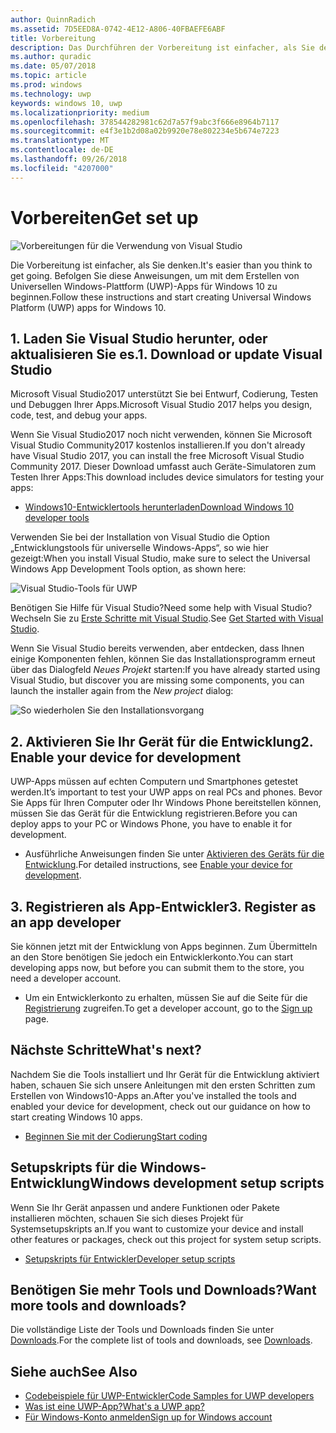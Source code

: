 ```yaml
---
author: QuinnRadich
ms.assetid: 7D5EED8A-0742-4E12-A806-40FBAEFE6ABF
title: Vorbereitung
description: Das Durchführen der Vorbereitung ist einfacher, als Sie denken. Befolgen Sie diese Anweisungen, um mit dem Erstellen von Universellen Windows-Plattform (UWP)-Apps für Windows 10 zu beginnen.
ms.author: quradic
ms.date: 05/07/2018
ms.topic: article
ms.prod: windows
ms.technology: uwp
keywords: windows 10, uwp
ms.localizationpriority: medium
ms.openlocfilehash: 378544282981c62d7a57f9abc3f666e8964b7117
ms.sourcegitcommit: e4f3e1b2d08a02b9920e78e802234e5b674e7223
ms.translationtype: MT
ms.contentlocale: de-DE
ms.lasthandoff: 09/26/2018
ms.locfileid: "4207000"
---
```

# <a name="get-set-up"></a><span data-ttu-id="93cd3-105">Vorbereiten</span><span class="sxs-lookup"><span data-stu-id="93cd3-105">Get set up</span></span>

![Vorbereitungen für die Verwendung von Visual Studio](images/VisualStudio2017Hero_ImageXL-LG.png)

<span data-ttu-id="93cd3-107">Die Vorbereitung ist einfacher, als Sie denken.</span><span class="sxs-lookup"><span data-stu-id="93cd3-107">It's easier than you think to get going.</span></span> <span data-ttu-id="93cd3-108">Befolgen Sie diese Anweisungen, um mit dem Erstellen von Universellen Windows-Plattform (UWP)-Apps für Windows 10 zu beginnen.</span><span class="sxs-lookup"><span data-stu-id="93cd3-108">Follow these instructions and start creating Universal Windows Platform (UWP) apps for Windows 10.</span></span>

## <a name="1-download-or-update-visual-studio"></a><span data-ttu-id="93cd3-109">1. Laden Sie Visual Studio herunter, oder aktualisieren Sie es.</span><span class="sxs-lookup"><span data-stu-id="93cd3-109">1. Download or update Visual Studio</span></span>

<span data-ttu-id="93cd3-110">Microsoft Visual Studio2017 unterstützt Sie bei Entwurf, Codierung, Testen und Debuggen Ihrer Apps.</span><span class="sxs-lookup"><span data-stu-id="93cd3-110">Microsoft Visual Studio 2017 helps you design, code, test, and debug your apps.</span></span>

<span data-ttu-id="93cd3-111">Wenn Sie Visual Studio2017 noch nicht verwenden, können Sie Microsoft Visual Studio Community2017 kostenlos installieren.</span><span class="sxs-lookup"><span data-stu-id="93cd3-111">If you don't already have Visual Studio 2017, you can install the free Microsoft Visual Studio Community 2017.</span></span> <span data-ttu-id="93cd3-112">Dieser Download umfasst auch Geräte-Simulatoren zum Testen Ihrer Apps:</span><span class="sxs-lookup"><span data-stu-id="93cd3-112">This download includes device simulators for testing your apps:</span></span>

-   [<span data-ttu-id="93cd3-113">Windows10-Entwicklertools herunterladen</span><span class="sxs-lookup"><span data-stu-id="93cd3-113">Download Windows 10 developer tools</span></span>](https://go.microsoft.com/fwlink/p/?LinkID=534189)

<span data-ttu-id="93cd3-114">Verwenden Sie bei der Installation von Visual Studio die Option „Entwicklungstools für universelle Windows-Apps“, so wie hier gezeigt:</span><span class="sxs-lookup"><span data-stu-id="93cd3-114">When you install Visual Studio, make sure to select the Universal Windows App Development Tools option, as shown here:</span></span>

![Visual Studio-Tools für UWP](images/vs-2017-community-setup.png)

<span data-ttu-id="93cd3-116">Benötigen Sie Hilfe für Visual Studio?</span><span class="sxs-lookup"><span data-stu-id="93cd3-116">Need some help with Visual Studio?</span></span> <span data-ttu-id="93cd3-117">Wechseln Sie zu [Erste Schritte mit Visual Studio](https://www.visualstudio.com/vs/getting-started).</span><span class="sxs-lookup"><span data-stu-id="93cd3-117">See [Get Started with Visual Studio](https://www.visualstudio.com/vs/getting-started).</span></span>

<span data-ttu-id="93cd3-118">Wenn Sie Visual Studio bereits verwenden, aber entdecken, dass Ihnen einige Komponenten fehlen, können Sie das Installationsprogramm erneut über das Dialogfeld *Neues Projekt* starten:</span><span class="sxs-lookup"><span data-stu-id="93cd3-118">If you have already started using Visual Studio, but discover you are missing some components, you can launch the installer again from the *New project* dialog:</span></span>

   ![So wiederholen Sie den Installationsvorgang](images/win10-cs-install.png)


## <a name="2-enable-your-device-for-development"></a><span data-ttu-id="93cd3-120">2. Aktivieren Sie Ihr Gerät für die Entwicklung</span><span class="sxs-lookup"><span data-stu-id="93cd3-120">2. Enable your device for development</span></span>

<span data-ttu-id="93cd3-121">UWP-Apps müssen auf echten Computern und Smartphones getestet werden.</span><span class="sxs-lookup"><span data-stu-id="93cd3-121">It’s important to test your UWP apps on real PCs and phones.</span></span> <span data-ttu-id="93cd3-122">Bevor Sie Apps für Ihren Computer oder Ihr Windows Phone bereitstellen können, müssen Sie das Gerät für die Entwicklung registrieren.</span><span class="sxs-lookup"><span data-stu-id="93cd3-122">Before you can deploy apps to your PC or Windows Phone, you have to enable it for development.</span></span>

-   <span data-ttu-id="93cd3-123">Ausführliche Anweisungen finden Sie unter [Aktivieren des Geräts für die Entwicklung](enable-your-device-for-development.md).</span><span class="sxs-lookup"><span data-stu-id="93cd3-123">For detailed instructions, see [Enable your device for development](enable-your-device-for-development.md).</span></span>

## <a name="3-register-as-an-app-developer"></a><span data-ttu-id="93cd3-124">3. Registrieren als App-Entwickler</span><span class="sxs-lookup"><span data-stu-id="93cd3-124">3. Register as an app developer</span></span>

<span data-ttu-id="93cd3-125">Sie können jetzt mit der Entwicklung von Apps beginnen. Zum Übermitteln an den Store benötigen Sie jedoch ein Entwicklerkonto.</span><span class="sxs-lookup"><span data-stu-id="93cd3-125">You can start developing apps now, but before you can submit them to the store, you need a developer account.</span></span>

-   <span data-ttu-id="93cd3-126">Um ein Entwicklerkonto zu erhalten, müssen Sie auf die Seite für die [Registrierung](sign-up.md) zugreifen.</span><span class="sxs-lookup"><span data-stu-id="93cd3-126">To get a developer account, go to the [Sign up](sign-up.md) page.</span></span>

## <a name="whats-next"></a><span data-ttu-id="93cd3-127">Nächste Schritte</span><span class="sxs-lookup"><span data-stu-id="93cd3-127">What's next?</span></span>

<span data-ttu-id="93cd3-128">Nachdem Sie die Tools installiert und Ihr Gerät für die Entwicklung aktiviert haben, schauen Sie sich unsere Anleitungen mit den ersten Schritten zum Erstellen von Windows10-Apps an.</span><span class="sxs-lookup"><span data-stu-id="93cd3-128">After you've installed the tools and enabled your device for development, check out our guidance on how to start creating Windows 10 apps.</span></span>

-   [<span data-ttu-id="93cd3-129">Beginnen Sie mit der Codierung</span><span class="sxs-lookup"><span data-stu-id="93cd3-129">Start coding</span></span>](create-uwp-apps.md)

## <a name="windows-development-setup-scripts"></a><span data-ttu-id="93cd3-130">Setupskripts für die Windows-Entwicklung</span><span class="sxs-lookup"><span data-stu-id="93cd3-130">Windows development setup scripts</span></span>

<span data-ttu-id="93cd3-131">Wenn Sie Ihr Gerät anpassen und andere Funktionen oder Pakete installieren möchten, schauen Sie sich dieses Projekt für Systemsetupskripts an.</span><span class="sxs-lookup"><span data-stu-id="93cd3-131">If you want to customize your device and install other features or packages, check out this project for system setup scripts.</span></span>

- [<span data-ttu-id="93cd3-132">Setupskripts für Entwickler</span><span class="sxs-lookup"><span data-stu-id="93cd3-132">Developer setup scripts</span></span>](https://github.com/Microsoft/windows-dev-box-setup-scripts)

## <a name="want-more-tools-and-downloads"></a><span data-ttu-id="93cd3-133">Benötigen Sie mehr Tools und Downloads?</span><span class="sxs-lookup"><span data-stu-id="93cd3-133">Want more tools and downloads?</span></span>

<span data-ttu-id="93cd3-134">Die vollständige Liste der Tools und Downloads finden Sie unter [Downloads](http://go.microsoft.com/fwlink/p/?linkid=285935).</span><span class="sxs-lookup"><span data-stu-id="93cd3-134">For the complete list of tools and downloads, see [Downloads](http://go.microsoft.com/fwlink/p/?linkid=285935).</span></span>

## <a name="see-also"></a><span data-ttu-id="93cd3-135">Siehe auch</span><span class="sxs-lookup"><span data-stu-id="93cd3-135">See Also</span></span>

* [<span data-ttu-id="93cd3-136">Codebeispiele für UWP-Entwickler</span><span class="sxs-lookup"><span data-stu-id="93cd3-136">Code Samples for UWP developers</span></span>](https://developer.microsoft.com/windows/samples)
* [<span data-ttu-id="93cd3-137">Was ist eine UWP-App?</span><span class="sxs-lookup"><span data-stu-id="93cd3-137">What's a UWP app?</span></span>](universal-application-platform-guide.md)
* [<span data-ttu-id="93cd3-138">Für Windows-Konto anmelden</span><span class="sxs-lookup"><span data-stu-id="93cd3-138">Sign up for Windows account</span></span>](sign-up.md)
